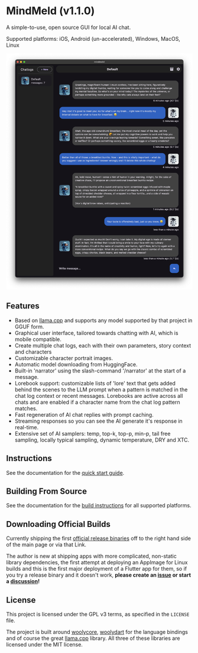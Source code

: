 # MindMeld (v1.1.0)

A simple-to-use, open source GUI for local AI chat.

Supported platforms: iOS, Android (un-accelerated), Windows, MacOS, Linux

![Example of Mindmeld in action - chatting with the default character, Vox](docs/images/demo_240913A.png)

## Features

* Based on [llama.cpp](https://github.com/ggerganov/llama.cpp) and supports any model supported by that project in GGUF form.
* Graphical user interface, tailored towards chatting with AI, which is mobile compatible.
* Create multiple chat logs, each with their own parameters, story context and characters
* Customizable character portrait images.
* Automatic model downloading from HuggingFace.
* Built-in 'narrator' using the slash-command '/narrator' at the start of a message.
* Lorebook support: customizable lists of 'lore' text that gets added behind the scenes
  to the LLM prompt when a pattern is matched in the chat log context or recent messages.
  Lorebooks are active across all chats and are enabled if a character name from the chat
  log pattern matches.
* Fast regeneration of AI chat replies with prompt caching.
* Streaming responses so you can see the AI generate it's response in real-time.
* Extensive set of AI samplers: temp, top-k, top-p, min-p, tail free sampling, locally typical sampling, 
  dynamic temperature, DRY and XTC.

## Instructions

See the documentation for the [quick start guide](docs/first_run.md).


## Building From Source

See the documentation for the [build instructions](docs/build.md) for all supported platforms.


## Downloading Official Builds

Currently shipping the first [official release binaries](https://github.com/tbogdala/mindmeld/releases) 
off to the right hand side of the main page or via that Link.

The author is new at shipping apps with more complicated, non-static library dependencies,
the first attempt at deploying an AppImage for Linux builds and this is the first major deployment 
of a Flutter app for them, so if you try a release binary and it doesn't work, 
**please create an [issue](https://github.com/tbogdala/mindmeld/issues) 
or start a [discussion](https://github.com/tbogdala/mindmeld/discussions)!**


## License

This project is licensed under the GPL v3 terms, as specified in the `LICENSE` file.

The project is built around [woolycore](https://github.com/tbogdala/woolycore), 
[woolydart](https://github.com/tbogdala/woolydart) for the language bindings and of course the 
great [llama.cpp](https://github.com/ggerganov/llama.cpp) library. All three of these libraries
are licensed under the MIT license.
